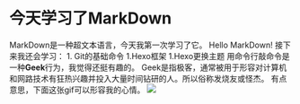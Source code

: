 # 今天学习了MarkDown
MarkDown是一种超文本语言，今天我第一次学习了它。
Hello MarkDown!
接下来我还会学习：
                1. Git的基础命令
                1.Hexo框架 
                1.Hexo更换主题
用命令行敲命令是一种**Geek**行为，我觉得还挺有趣的。
Geek是指极客，通常被用于形容对计算机和网路技术有狂热兴趣并投入大量时间钻研的人。所以俗称发烧友或怪杰。
有点意思，下面这张gif可以形容我的心情。
![](https://qgt-style.oss-cn-hangzhou.aliyuncs.com/newcoursep4/g1/g1-2-2/tenor.gif)
